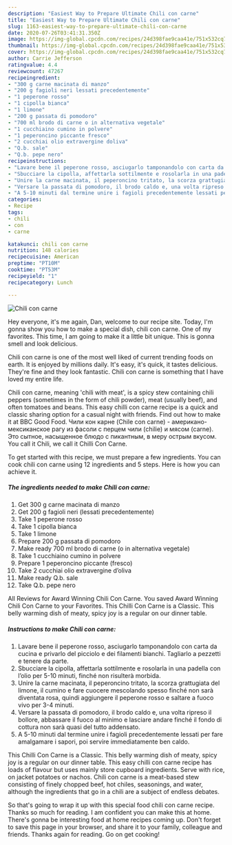 ```yaml
---
description: "Easiest Way to Prepare Ultimate Chili con carne"
title: "Easiest Way to Prepare Ultimate Chili con carne"
slug: 1163-easiest-way-to-prepare-ultimate-chili-con-carne
date: 2020-07-26T03:41:31.350Z
image: https://img-global.cpcdn.com/recipes/24d398fae9caa41e/751x532cq70/chili-con-carne-recipe-main-photo.jpg
thumbnail: https://img-global.cpcdn.com/recipes/24d398fae9caa41e/751x532cq70/chili-con-carne-recipe-main-photo.jpg
cover: https://img-global.cpcdn.com/recipes/24d398fae9caa41e/751x532cq70/chili-con-carne-recipe-main-photo.jpg
author: Carrie Jefferson
ratingvalue: 4.4
reviewcount: 47267
recipeingredient:
- "300 g carne macinata di manzo"
- "200 g fagioli neri lessati precedentemente"
- "1 peperone rosso"
- "1 cipolla bianca"
- "1 limone"
- "200 g passata di pomodoro"
- "700 ml brodo di carne o in alternativa vegetale"
- "1 cucchiaino cumino in polvere"
- "1 peperoncino piccante fresco"
- "2 cucchiai olio extravergine doliva"
- "Q.b. sale"
- "Q.b. pepe nero"
recipeinstructions:
- "Lavare bene il peperone rosso, asciugarlo tamponandolo con carta da cucina e privarlo del picciolo e dei filamenti bianchi. Tagliarlo a pezzetti e tenere da parte."
- "Sbucciare la cipolla, affettarla sottilmente e rosolarla in una padella con l’olio per 5-10 minuti, finché non risulterà morbida."
- "Unire la carne macinata, il peperoncino tritato, la scorza grattugiata del limone, il cumino e fare cuocere mescolando spesso finché non sarà diventata rosa, quindi aggiungere il peperone rosso e saltare a fuoco vivo per 3-4 minuti."
- "Versare la passata di pomodoro, il brodo caldo e, una volta ripreso il bollore, abbassare il fuoco al minimo e lasciare andare finché il fondo di cottura non sarà quasi del tutto addensato."
- "A 5-10 minuti dal termine unire i fagioli precedentemente lessati per fare amalgamare i sapori, poi servire immediatamente ben caldo."
categories:
- Recipe
tags:
- chili
- con
- carne

katakunci: chili con carne 
nutrition: 148 calories
recipecuisine: American
preptime: "PT10M"
cooktime: "PT53M"
recipeyield: "1"
recipecategory: Lunch

---
```



![Chili con carne](https://img-global.cpcdn.com/recipes/24d398fae9caa41e/751x532cq70/chili-con-carne-recipe-main-photo.jpg)

Hey everyone, it's me again, Dan, welcome to our recipe site. Today, I'm gonna show you how to make a special dish, chili con carne. One of my favorites. This time, I am going to make it a little bit unique. This is gonna smell and look delicious.

Chili con carne is one of the most well liked of current trending foods on earth. It is enjoyed by millions daily. It's easy, it's quick, it tastes delicious. They're fine and they look fantastic. Chili con carne is something that I have loved my entire life.

Chili con carne, meaning &#39;chili with meat&#39;, is a spicy stew containing chili peppers (sometimes in the form of chili powder), meat (usually beef), and often tomatoes and beans. This easy chilli con carne recipe is a quick and classic sharing option for a casual night with friends. Find out how to make it at BBC Good Food. Чили кон карне (Chile con carne) - американо-мексиканское рагу из фасоли с перцем чили (chilie) и мясом (carne). Это сытное, насыщенное блюдо с пикантным, в меру острым вкусом. You call it Chili, we call it Chilli Con Carne.


To get started with this recipe, we must prepare a few ingredients. You can cook chili con carne using 12 ingredients and 5 steps. Here is how you can achieve it.

<!--inarticleads1-->

##### The ingredients needed to make Chili con carne:

1. Get 300 g carne macinata di manzo
1. Get 200 g fagioli neri (lessati precedentemente)
1. Take 1 peperone rosso
1. Take 1 cipolla bianca
1. Take 1 limone
1. Prepare 200 g passata di pomodoro
1. Make ready 700 ml brodo di carne (o in alternativa vegetale)
1. Take 1 cucchiaino cumino in polvere
1. Prepare 1 peperoncino piccante (fresco)
1. Take 2 cucchiai olio extravergine d’oliva
1. Make ready Q.b. sale
1. Take Q.b. pepe nero


All Reviews for Award Winning Chili Con Carne. You saved Award Winning Chili Con Carne to your Favorites. This Chilli Con Carne is a Classic. This belly warming dish of meaty, spicy joy is a regular on our dinner table. 

<!--inarticleads2-->

##### Instructions to make Chili con carne:

1. Lavare bene il peperone rosso, asciugarlo tamponandolo con carta da cucina e privarlo del picciolo e dei filamenti bianchi. Tagliarlo a pezzetti e tenere da parte.
1. Sbucciare la cipolla, affettarla sottilmente e rosolarla in una padella con l’olio per 5-10 minuti, finché non risulterà morbida.
1. Unire la carne macinata, il peperoncino tritato, la scorza grattugiata del limone, il cumino e fare cuocere mescolando spesso finché non sarà diventata rosa, quindi aggiungere il peperone rosso e saltare a fuoco vivo per 3-4 minuti.
1. Versare la passata di pomodoro, il brodo caldo e, una volta ripreso il bollore, abbassare il fuoco al minimo e lasciare andare finché il fondo di cottura non sarà quasi del tutto addensato.
1. A 5-10 minuti dal termine unire i fagioli precedentemente lessati per fare amalgamare i sapori, poi servire immediatamente ben caldo.


This Chilli Con Carne is a Classic. This belly warming dish of meaty, spicy joy is a regular on our dinner table. This easy chilli con carne recipe has loads of flavour but uses mainly store cupboard ingredients. Serve with rice, on jacket potatoes or nachos. Chili con carne is a meat-based stew consisting of finely chopped beef, hot chiles, seasonings, and water, although the ingredients that go in a chili are a subject of endless debates. 

So that's going to wrap it up with this special food chili con carne recipe. Thanks so much for reading. I am confident you can make this at home. There's gonna be interesting food at home recipes coming up. Don't forget to save this page in your browser, and share it to your family, colleague and friends. Thanks again for reading. Go on get cooking!
